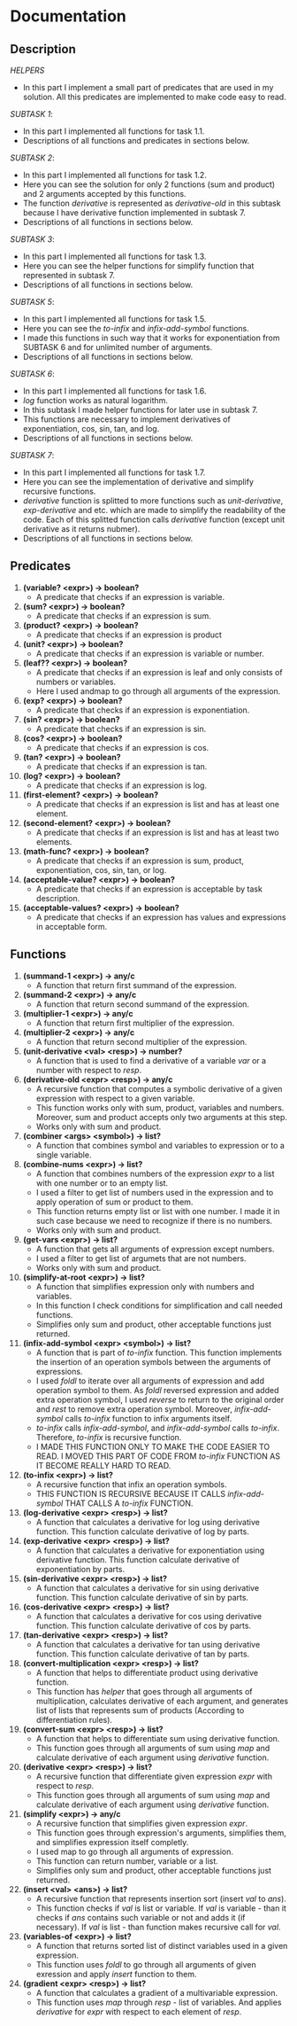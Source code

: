 # Documentation
## Description
*HELPERS*
   - In this part I implement a small part of predicates that are used in my solution. All this predicates are implemented to make code easy to read.

*SUBTASK 1*:
   - In this part I implemented all functions for task 1.1.
   - Descriptions of all functions and predicates in sections below.

*SUBTASK 2*:
   - In this part I implemented all functions for task 1.2.
   - Here you can see the solution for only 2 functions (sum and product) and 2 arguments accepted by this functions.
   - The function *derivative* is represented as *derivative-old* in this subtask because I have derivative function implemented in subtask 7.
   - Descriptions of all functions in sections below.

*SUBTASK 3*:
   - In this part I implemented all functions for task 1.3.
   - Here you can see the helper functions for simplify function that represented in subtask 7.
   - Descriptions of all functions in sections below.

*SUBTASK 5*:
   - In this part I implemented all functions for task 1.5.
   - Here you can see the *to-infix* and *infix-add-symbol* functions.
   - I made this functions in such way that it works for exponentiation from SUBTASK 6 and for unlimited number of arguments.
   - Descriptions of all functions in sections below.

*SUBTASK 6*:
   - In this part I implemented all functions for task 1.6.
   - *log* function works as natural logarithm.
   - In this subtask I made helper functions for later use in subtask 7.
   - This functions are necessary to implement derivatives of exponentiation, cos, sin, tan, and log.
   - Descriptions of all functions in sections below.

*SUBTASK 7*:
   - In this part I implemented all functions for task 1.7.
   - Here you can see the implementation of derivative and simplify recursive functions.
   - *derivative* function is splitted to more functions such as *unit-derivative*, *exp-derivative* and etc. which are made to simplify the readability of the code. Each of this splitted function calls *derivative* function (except unit derivative as it returns nubmer).
   - Descriptions of all functions in sections below.

## Predicates
1. **(variable? \<expr\>) -> boolean?**
   - A predicate that checks if an expression is variable.
1. **(sum? \<expr\>) -> boolean?**
   - A predicate that checks if an expression is sum.
1. **(product? \<expr\>) -> boolean?**
   - A predicate that checks if an expression is product
1. **(unit? \<expr\>) -> boolean?**
   - A predicate that checks if an expression is variable or number.
1. **(leaf?? \<expr\>) -> boolean?**
   - A predicate that checks if an expression is leaf and only consists of numbers or variables.
   - Here I used andmap to go through all arguments of the expression.
1. **(exp? \<expr\>) -> boolean?**
   - A predicate that checks if an expression is exponentiation.
1. **(sin? \<expr\>) -> boolean?**
   - A predicate that checks if an expression is sin.
1. **(cos? \<expr\>) -> boolean?**
   - A predicate that checks if an expression is cos.
1. **(tan? \<expr\>) -> boolean?**
   - A predicate that checks if an expression is tan.
1. **(log? \<expr\>) -> boolean?**
   - A predicate that checks if an expression is log.
1. **(first-element? \<expr\>) -> boolean?**
   - A predicate that checks if an expression is list and has at least one element.
1. **(second-element? \<expr\>) -> boolean?**
   - A predicate that checks if an expression is list and has at least two elements.
1. **(math-func? \<expr\>) -> boolean?**
   - A predicate that checks if an expression is sum, product, exponentiation, cos, sin, tan, or log.
1. **(acceptable-value? \<expr\>) -> boolean?**
   - A predicate that checks if an expression is acceptable by task description.
1. **(acceptable-values? \<expr\>) -> boolean?**
   - A predicate that checks if an expression has values and expressions in acceptable form.

## Functions
1. **(summand-1 \<expr\>) -> any/c**
   - A function that return first summand of the expression.
1. **(summand-2 \<expr\>) -> any/c**
   - A function that return second summand of the expression.
1. **(multiplier-1 \<expr\>) -> any/c**
   - A function that return first multiplier of the expression.
1. **(multiplier-2 \<expr\>) -> any/c**
   - A function that return second multiplier of the expression.
1. **(unit-derivative \<val\> \<resp\>) -> number?**
   - A function that is used to find a derivative of a variable *var* or a number with respect to *resp*.
1. **(derivative-old \<expr\> \<resp\>) -> any/c**
   - A recursive function that computes a symbolic derivative of a given expression with respect to a given variable. 
   - This function works only with sum, product, variables and numbers. Moreover, sum and product accepts only two arguments at this step.
   - Works only with sum and product.
1. **(combiner \<args\> \<symbol\>) -> list?**
   - A function that combines symbol and variables to expression or to a single variable.
1. **(combine-nums \<expr\>) -> list?**
   - A function that combines numbers of the expression *expr* to a list with one number or to an empty list.
   - I used a filter to get list of numbers used in the expression and to apply operation of sum or product to them.
   - This function returns empty list or list with one number. I made it in such case because we need to recognize if there is no numbers.
   - Works only with sum and product.
1. **(get-vars \<expr\>) -> list?**
   - A function that gets all arguments of expression except numbers.
   - I used a filter to get list of argumets that are not numbers.
   - Works only with sum and product.
1. **(simplify-at-root \<expr\>) -> list?**
   - A function that simplifies expression only with numbers and variables.
   - In this function I check conditions for simplification and call needed functions.
   - Simplifies only sum and product, other acceptable functions just returned.
1. **(infix-add-symbol \<expr\> \<symbol\>) -> list?**
   - A function that is part of *to-infix* function. This function implements the insertion of an operation symbols between the arguments of expressions.
   - I used *foldl* to iterate over all arguments of expression and add operation symbol to them. As *foldl* reversed expression and added extra operation symbol, I used *reverse* to return to the original order and *rest* to remove extra operation symbol. Moreover, *infix-add-symbol* calls *to-infix* function to infix arguments itself.
   - *to-infix* calls *infix-add-symbol*, and *infix-add-symbol* calls *to-infix*. Therefore, *to-infix* is recursive function.
   - I MADE THIS FUNCTION ONLY TO MAKE THE CODE EASIER TO READ. I MOVED THIS PART OF CODE FROM *to-infix* FUNCTION AS IT BECOME REALLY HARD TO READ.
1. **(to-infix \<expr\>) -> list?**
   - A recursive function that infix an operation symbols.
   - THIS FUNCTION IS RECURSIVE BECAUSE IT CALLS *infix-add-symbol* THAT CALLS A *to-infix* FUNCTION.
1. **(log-derivative \<expr\> \<resp\>) -> list?**
   - A function that calculates a derivative for log using derivative function. This function calculate derivative of log by parts.
1. **(exp-derivative \<expr\> \<resp\>) -> list?**
   - A function that calculates a derivative for exponentiation using derivative function. This function calculate derivative of exponentiation by parts.
1. **(sin-derivative \<expr\> \<resp\>) -> list?**
   - A function that calculates a derivative for sin using derivative function. This function calculate derivative of sin by parts.
1. **(cos-derivative \<expr\> \<resp\>) -> list?**
   - A function that calculates a derivative for cos using derivative function. This function calculate derivative of cos by parts.
1. **(tan-derivative \<expr\> \<resp\>) -> list?**
   - A function that calculates a derivative for tan using derivative function. This function calculate derivative of tan by parts.
1. **(convert-multiplication \<expr\> \<resp\>) -> list?**
   - A function that helps to differentiate product using derivative function.
   - This function has *helper* that goes through all arguments of multiplication, calculates derivative of each argument, and generates list of lists that represents sum of products (According to differentiation rules).
1. **(convert-sum \<expr\> \<resp\>) -> list?**
   - A function that helps to differentiate sum using derivative function.
   - This function goes through all arguments of sum using *map* and calculate derivative of each argument using *derivative* function.
1. **(derivative \<expr\> \<resp\>) -> list?**
   - A recursive function that differentiate given expression *expr* with respect to *resp*.
   - This function goes through all arguments of sum using *map* and calculate derivative of each argument using *derivative* function.
1. **(simplify \<expr\>) -> any/c**
   - A recursive function that simplifies given expression *expr*.
   - This function goes through expression's arguments, simplifies them, and simplifies expression itself completly.
   - I used map to go through all arguments of expression.
   - This function can return number, variable or a list.
   - Simplifies only sum and product, other acceptable functions just returned.
1. **(insert \<val\> \<ans\>) -> list?**
   - A recursive function that represents insertion sort (insert *val* to *ans*).
   - This function checks if *val* is list or variable. If *val* is variable - than it checks if *ans* contains such variable or not and adds it (if necessary). If *val* is list - than function makes recursive call for *val*.
1. **(variables-of \<expr\>) -> list?**
   - A function that returns sorted list of distinct variables used in a given expression.
   - This function uses *foldl* to go through all arguments of given exression and apply *insert* function to them.
1. **(gradient \<expr\> \<resp\>) -> list?**
   - A function that calculates a gradient of a multivariable expression.
   - This function uses *map* through *resp* - list of variables. And applies *derivative* for *expr* with respect to each element of *resp*.